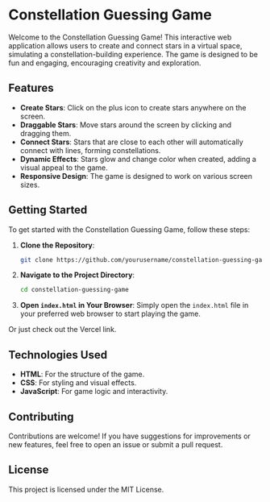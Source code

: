 # Constellation Guessing Game

Welcome to the Constellation Guessing Game! This interactive web application allows users to create and connect stars in a virtual space, simulating a constellation-building experience. The game is designed to be fun and engaging, encouraging creativity and exploration.

## Features

- **Create Stars**: Click on the plus icon to create stars anywhere on the screen.
- **Draggable Stars**: Move stars around the screen by clicking and dragging them.
- **Connect Stars**: Stars that are close to each other will automatically connect with lines, forming constellations.
- **Dynamic Effects**: Stars glow and change color when created, adding a visual appeal to the game.
- **Responsive Design**: The game is designed to work on various screen sizes.

## Getting Started

To get started with the Constellation Guessing Game, follow these steps:

1. **Clone the Repository**:
   ```bash
   git clone https://github.com/yourusername/constellation-guessing-game.git
   ```

2. **Navigate to the Project Directory**:
   ```bash
   cd constellation-guessing-game
   ```

3. **Open `index.html` in Your Browser**:
   Simply open the `index.html` file in your preferred web browser to start playing the game.



Or just check out the Vercel link.

## Technologies Used

- **HTML**: For the structure of the game.
- **CSS**: For styling and visual effects.
- **JavaScript**: For game logic and interactivity.

## Contributing

Contributions are welcome! If you have suggestions for improvements or new features, feel free to open an issue or submit a pull request.

## License

This project is licensed under the MIT License.

